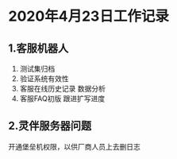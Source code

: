 # 2020年4月23日工作记录

## 1.客服机器人
1. 测试集归档
2. 验证系统有效性
2. 客服在线历史记录
数据分析
3. 客服FAQ初版
跟进扩写进度

## 2.灵伴服务器问题
开通堡垒机权限，以供厂商人员上去删日志


